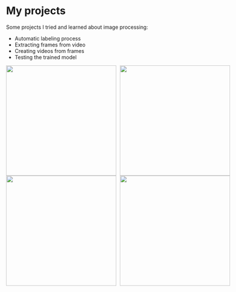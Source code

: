 # My projects

Some projects I tried and learned about image processing:

- Automatic labeling process
- Extracting frames from video
- Creating videos from frames
- Testing the trained model

<div style="display: flex; align-items: flex-start;">
  <img src="https://github.com/user-attachments/assets/2263be5b-28b3-4632-897a-5c78993854ae" width="300" style="margin-right: 10px;" />
  <img src=https://github.com/user-attachments/assets/f6a22c25-31ae-4a15-8572-f6f97c71b4b4 width="300" />
</div>

<div style="display: flex; align-items: flex-start;">
  <img src=https://github.com/user-attachments/assets/a46a6e01-6754-460a-8994-98e2b075400e width="300" style="margin-right: 10px;" />
  <img src=https://github.com/user-attachments/assets/3b31f01b-aa07-4a9e-9630-6d6b77864350 width="300" />
</div>


